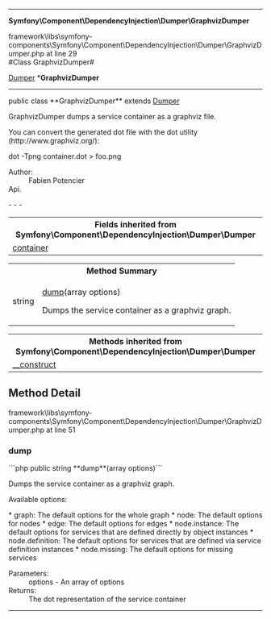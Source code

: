 - - -

**Symfony\Component\DependencyInjection\Dumper\GraphvizDumper**
<div class="location">framework\libs\symfony-components\Symfony\Component\DependencyInjection\Dumper\GraphvizDumper.php at line 29</div>
#Class GraphvizDumper#

<a href="https://github.com/JeyDotC/Hirudo-docs/blob/master/symfony/component/dependencyinjection/dumper/dumper.html">Dumper</a>
    ***GraphvizDumper**


- - -

<p class="signature">public  class **GraphvizDumper**
extends <a href="https://github.com/JeyDotC/Hirudo-docs/blob/master/symfony/component/dependencyinjection/dumper/dumper.html">Dumper</a>

</p>

<div class="comment" id="overview_description"><p>GraphvizDumper dumps a service container as a graphviz file.</p><p>You can convert the generated dot file with the dot utility (http://www.graphviz.org/):</p><p>dot -Tpng container.dot > foo.png</p></div>

<dl>
<dt>Author:</dt>
<dd>Fabien Potencier <fabien@symfony.com></dd>
<dt>Api.</dt>
</dl>
- - -

<table class="inherit">
<tr><th colspan="2">Fields inherited from Symfony\Component\DependencyInjection\Dumper\Dumper</th></tr>
<tr><td><a href="https://github.com/JeyDotC/Hirudo-docs/blob/master/symfony/component/dependencyinjection/dumper/dumper.html#container">container</a></td></tr></table>

<table id="summary_method">
<tr><th colspan="2">Method Summary</th></tr>
<tr>
<td class="type"> string</td>
<td class="description"><p class="name"><a href="#dump">dump</a>(array options)</p><p class="description">Dumps the service container as a graphviz graph.
</p></td>
</tr>
</table>

<table class="inherit">
<tr><th colspan="2">Methods inherited from Symfony\Component\DependencyInjection\Dumper\Dumper</th></tr>
<tr><td><a href="https://github.com/JeyDotC/Hirudo-docs/blob/master/symfony/component/dependencyinjection/dumper/dumper.html#__construct()">__construct</a></td></tr></table>

<h2 id="detail_method">Method Detail</h2>
<div class="location">framework\libs\symfony-components\Symfony\Component\DependencyInjection\Dumper\GraphvizDumper.php at line 51</div>
<h3 id="dump()">dump</h3>
```php
public  string **dump**(array options)```
<div class="details">
<p>Dumps the service container as a graphviz graph.</p><p>Available options:</p><p>* graph: The default options for the whole graph
* node: The default options for nodes
* edge: The default options for edges
* node.instance: The default options for services that are defined directly by object instances
* node.definition: The default options for services that are defined via service definition instances
* node.missing: The default options for missing services</p><dl>
<dt>Parameters:</dt>
<dd>options - An array of options</dd>
<dt>Returns:</dt>
<dd>The dot representation of the service container</dd>
</dl>
</div>

- - -

